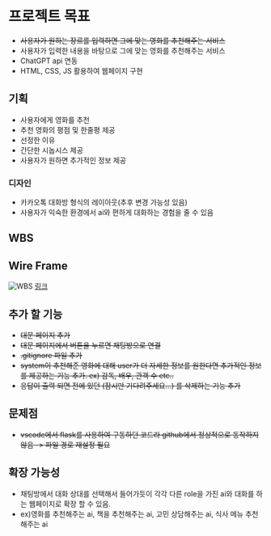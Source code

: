 # 프로젝트 목표
* ~~사용자가 원하는 장르를 입력하면 그에 맞는 영화를 추천해주는 서비스~~
* 사용자가 입력한 내용을 바탕으로 그에 맞는 영화를 추천해주는 서비스
* ChatGPT api 연동
* HTML, CSS, JS 활용하여 웹페이지 구현

## 기획
* 사용자에게 영화를 추천
* 추천 영화의 평점 및 한줄평 제공
* 선정한 이유
* 간단한 시놉시스 제공
* 사용자가 원하면 추가적인 정보 제공

### 디자인
* 카카오톡 대화방 형식의 레이아웃(추후 변경 가능성 있음)
* 사용자가 익숙한 환경에서 ai와 편하게 대화하는 경험을 줄 수 있음
  
## WBS

## Wire Frame
![WBS](https://github.com/user-attachments/assets/ebc40b89-2f51-48cc-acd0-a9a6df7b9831)
[링크](https://www.figma.com/design/2GujRH7iKVgktsKskor9S8/Mini-project?node-id=0-1&t=Pdyuo6l4BqYelV7E-0)

## 추가 할 기능
* ~~대문 페이지 추가~~
* ~~대문 페이지에서 버튼을 누르면 채팅방으로 연결~~
* ~~.gitignore 파일 추가~~
* ~~system이 추천해준 영화에 대해 user가 더 자세한 정보를 원한다면 추가적인 정보를 제공하는 기능 추가. ex) 감독, 배우, 관객 수 etc..~~
* ~~응답이 출력 되면 전에 있던 (잠시만 기다려주세요...) 를 삭제하는 기능 추가~~

## 문제점
* ~~vscode에서 flask를 사용하여 구동하던 코드라 github에서 정상적으로 동작하지 않음 -> 파일 경로 재설정 필요~~

## 확장 가능성
* 채팅방에서 대화 상대를 선택해서 들어가듯이 각각 다른 role을 가진 ai와 대화를 하는 웹페이지로 확장 할 수 있음.
* ex)영화를 추천해주는 ai, 책을 추천해주는 ai, 고민 상담해주는 ai, 식사 메뉴 추천해주는 ai
